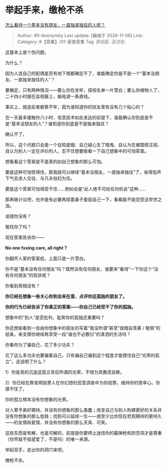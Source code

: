 # 举起手来，缴枪不杀
[怎么看待一个基本没有朋友，一直独来独往的人呢？](https://www.zhihu.com/question/461019226/answer/23998233404)

> Author: #0-Anonymity
> Last update: [编辑于 2024-11-06]
> Link:
> Category: #【答集】/01-家族答集
> Tag:
> 评论区:
> 泛讨论:

这基本上是个伪问题。

为什么？

因为人连自己的配偶是否有地下情都确定不了，谁能确定你是不是一个“基本没朋友、一直独来独往的人”？

要确定，只有两种情况——要么你在坐牢，探视名单一片雪白；要么你植物人了，二十四小时接在监视器上，脑电波一条直线。

事实上，就连前者都靠不牢，因为谁知道你的狱友里有没有几个贴心的？

在一天最多接触你八小时、信息技术如此发达的前提下，谁能确认你到底是不是“基本没朋友的人”？谁知道你到底是不是独来独往？

确认不了。

所以，这个问题只会是一个自知底细、自己疑心生了暗鬼、自认为在被围观注视、自认为别人一定在评价的人，忍不住想要偷看一下自己想象中的可怕答案。

想看看这个答案是不是真的如自己想象的那么可怕。

要是这种可怕受得住，那我就可以继续“基本没朋友，一直独来独往”了，省得低声下气去求人交往、与凡夫俗妇为伍。

要是这个答案可怕得受不住……例如全是“此人绝不可给任何机会”这种……

那再做计议吧，也许是有必要再捏着鼻子委屈自己一下，看看能不能忍受这举世之浊。

说错你没有？

冤枉你了吗？

现在答案告诉你——

**No one fxxing care, all right？**

你翻开人家的答案纸，上面只是一片雪白。

你不是“基本没有任何朋友”吗？既然没有任何朋友，谁要来“看待”一下你这个“没有任何朋友”的现状呢？

你看到真相没有？

**你已经在想象一些关心你到会来在意、点评你这孤独的朋友了。**

**你的行为已经告诉了你真正的答案——你自己已经受不了你的孤独。**

想象中的“别人”是否批判、耻笑你的孤独还重要吗？

你还想偷看到一张由你想象中的朋友的写着“我没所谓”甚至“我暗自羡慕 / 敬佩”的纸条，来支撑你继续再享受一段“谁也不必敷衍”的潇洒的生活吗？

你看你为了骗自己，花了多少功夫？

花了这么多功夫也要骗着自己，只有骗自己骗到这个程度才能撑住自己“光荣的孤立”，这说明了什么？

1）你是真的沉迷这孤立背后所谓的光荣，不惜为其撒谎自欺。

2）你已经在靠发明投票人在你幻想的民意调查中为你投票，维持你的侥幸心。你撑不住了。

你的孤立根本没有你想象的光荣。

对人寄予美好期待，并没有你想象的那么愚蠢；改变自己与别人构建更好的关系并没有你想象的那么低贱；找到可以延续一生——或至少比你现在悲观期待的更持久——的友情和爱情，并没有你想象的那么天真、可笑。

这些东西是有解，也是可解的，前提是你要停止迷信你的霰弹枪和防空洞才是尊重（你早就不指望爱了，不是吗）的唯一来源。

举起双手，走出你的洞穴来吧。

缴枪不杀。

